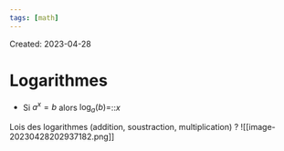 ```yaml
---
tags: [math] 
---
```

Created: 2023-04-28

# Logarithmes
- Si $a^{x}=b$ alors $\log_{a}(b)=$::$x$

Lois des logarithmes (addition, soustraction, multiplication)
?
![[image-20230428202937182.png]]

